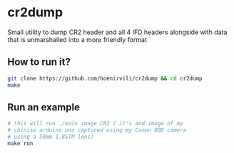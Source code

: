 # cr2dump

Small utility to dump CR2 header and all 4 IFD headers alongside with data that is unmarshalled into a more friendly format

## How to run it?

```bash
git clone https://github.com/hoenirvili/cr2dump && cd cr2dump 
make
```

## Run an example

```bash
# this will run ./main image.CR2 ( it's and image of my
# chinise arduino uno captured using my Canon 80D camera
# using a 50mm 1.8STM lens)
make run
```
